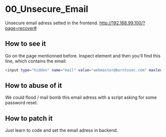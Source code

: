 # 00_Unsecure_Email

Unsecure email adress setted in the frontend.
http://192.168.99.100/?page=recover#

## How to see it

Go on the page mentionned before.
Inspect element and then you'll find this line, which contains the email:

```bash
<input type="hidden" name="mail" value="webmaster@borntosec.com" maxlength="15">
```

## How to abuse of it

We could flood / mail bomb this email adress with a script asking for some password reset.

## How to patch it

Just learn to code and set the email adress in backend.
